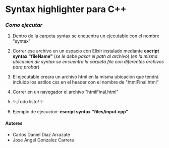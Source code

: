# **Syntax highlighter para C++**

### _Como ejecutar_

1. Dentro de la carpeta syntax se encuentra un ejecutable con el nombre "syntax"
2. Correr ese archivo en un espacio con Elixir instalado mediante **escript syntax "fileName"** (_se le debe pasar el path al archivo_) (_en la misma ubicacion de syntax se encuentra la carpeta file con diferentes archivos para probar_)
3. El ejecutable creara un archivo html en la misma ubicacion que tendrá incluido los estilos css en el header con el nombre de "htmlFinal.html"
4. Correr en un navegador el archivo "htmlFinal.html"
5. ✨¡Todo listo! ✨

6. Ejemplo de ejecucion: **escript syntax "files/input.cpp"**

#### Autores

- Carlos Daniel Diaz Arrazate
- Jose Angel Gonzalez Carrera
